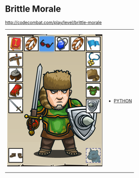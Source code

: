 # Brittle Morale 

http://codecombat.com/play/level/brittle-morale
<table>
<tr>
<td>

![Hero Picture](hero.png?raw=true "Hero Picture")

</td>
<td>
<ul>
<li>

[PYTHON](BrittleMorale.py)

</li>
</td>
</tr>
<table>